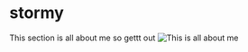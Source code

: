 # stormy
This section is all about me so gettt out
![This is all about me](https://tenor.com/view/mizuto-irido-gif-27590751)

